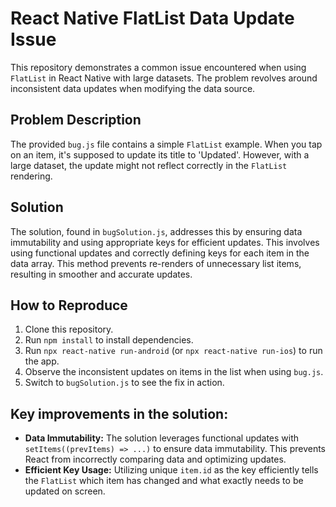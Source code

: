 # React Native FlatList Data Update Issue

This repository demonstrates a common issue encountered when using `FlatList` in React Native with large datasets.  The problem revolves around inconsistent data updates when modifying the data source.

## Problem Description

The provided `bug.js` file contains a simple `FlatList` example. When you tap on an item, it's supposed to update its title to 'Updated'. However, with a large dataset, the update might not reflect correctly in the `FlatList` rendering.

## Solution

The solution, found in `bugSolution.js`, addresses this by ensuring data immutability and using appropriate keys for efficient updates.  This involves using functional updates and correctly defining keys for each item in the data array.  This method prevents re-renders of unnecessary list items, resulting in smoother and accurate updates.

## How to Reproduce

1. Clone this repository.
2. Run `npm install` to install dependencies.
3. Run `npx react-native run-android` (or `npx react-native run-ios`) to run the app.
4. Observe the inconsistent updates on items in the list when using `bug.js`.
5. Switch to `bugSolution.js` to see the fix in action.

## Key improvements in the solution:

*   **Data Immutability:** The solution leverages functional updates with `setItems((prevItems) => ...)` to ensure data immutability. This prevents React from incorrectly comparing data and optimizing updates. 
*   **Efficient Key Usage:** Utilizing unique `item.id` as the key efficiently tells the `FlatList` which item has changed and what exactly needs to be updated on screen.
